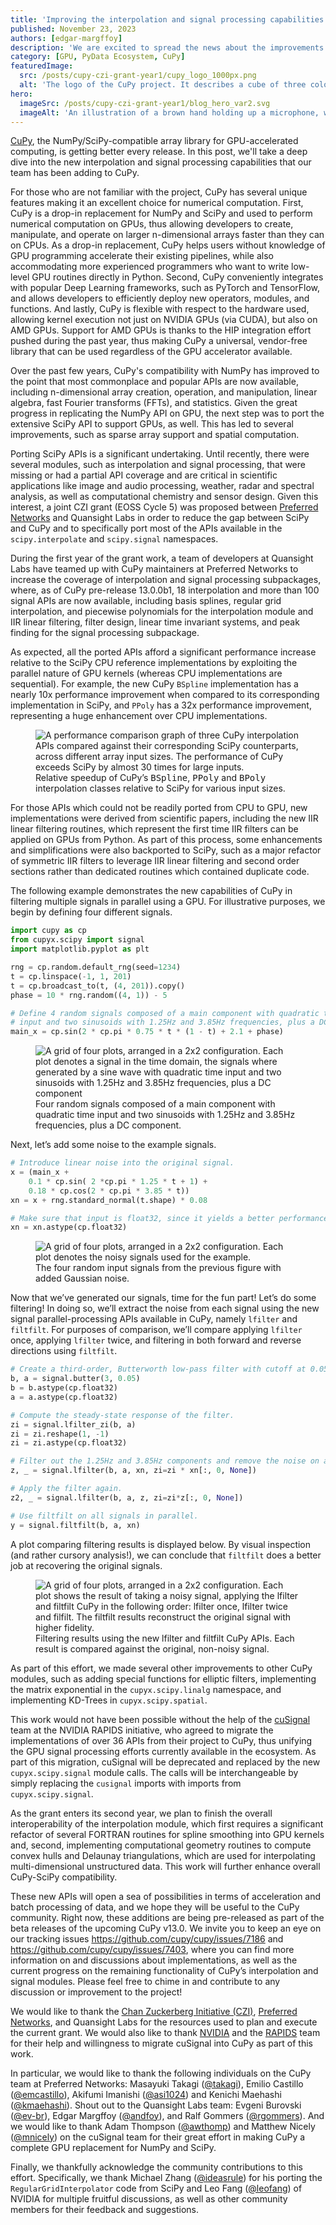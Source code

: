 ```yaml
---
title: 'Improving the interpolation and signal processing capabilities of CuPy'
published: November 23, 2023
authors: [edgar-margffoy]
description: 'We are excited to spread the news about the improvements that have been taking place in CuPy, where 18 interpolation and more than 100 signal processing parallel GPU APIs are now available as part of a EOSS4 CZI grant.'
category: [GPU, PyData Ecosystem, CuPy]
featuredImage:
  src: /posts/cupy-czi-grant-year1/cupy_logo_1000px.png
  alt: 'The logo of the CuPy project. It describes a cube of three colors that is being built by other squares that come from each face'
hero:
  imageSrc: /posts/cupy-czi-grant-year1/blog_hero_var2.svg
  imageAlt: 'An illustration of a brown hand holding up a microphone, with some graphical elements highlighting the top of the microphone.'
---
```


[CuPy](https://cupy.dev/), the NumPy/SciPy-compatible array library for
GPU-accelerated computing, is getting better every release. In this post, we'll
take a deep dive into the new interpolation and signal processing capabilities
that our team has been adding to CuPy.

For those who are not familiar with the project, CuPy has several unique
features making it an excellent choice for numerical computation. First, CuPy
is a drop-in replacement for NumPy and SciPy and used to perform numerical
computation on GPUs, thus allowing developers to create, manipulate, and
operate on larger n-dimensional arrays faster than they can on CPUs. As a
drop-in replacement, CuPy helps users without knowledge of GPU programming
accelerate their existing pipelines, while also accommodating more experienced
programmers who want to write low-level GPU routines directly in Python.
Second, CuPy conveniently integrates with popular Deep Learning frameworks,
such as PyTorch and TensorFlow, and allows developers to efficiently deploy new
operators, modules, and functions. And lastly, CuPy is flexible with respect to
the hardware used, allowing kernel execution not just on NVIDIA GPUs
(via CUDA), but also on AMD GPUs. Support for AMD GPUs is thanks to the
HIP integration effort pushed during the past year, thus making CuPy a
universal, vendor-free library that can be used regardless of the
GPU accelerator available.

Over the past few years, CuPy's compatibility with NumPy has improved to the
point that most commonplace and popular APIs are now available, including
n-dimensional array creation, operation, and manipulation, linear algebra,
fast Fourier transforms (FFTs), and statistics. Given the great progress in
replicating the NumPy API on GPU, the next step was to port the extensive SciPy
API to support GPUs, as well. This has led to several improvements, such as
sparse array support and spatial computation.

Porting SciPy APIs is a significant undertaking. Until recently, there were
several modules, such as interpolation and signal processing, that were missing
or had a partial API coverage and are critical in scientific
applications like image and audio processing, weather, radar and spectral analysis,
as well as computational chemistry and sensor design. Given this interest, a
joint CZI grant (EOSS Cycle 5) was proposed between
[Preferred Networks](https://www.preferred.jp/en/) and Quansight Labs in order
to reduce the gap between SciPy and CuPy and to specifically port most of the
APIs available in the `scipy.interpolate` and `scipy.signal` namespaces.

During the first year of the grant work, a team of developers at Quansight Labs
have teamed up with CuPy maintainers at Preferred Networks to increase the
coverage of interpolation and signal processing subpackages, where, as of CuPy
pre-release 13.0.0b1, 18 interpolation and more than 100 signal APIs are now
available, including basis splines, regular grid interpolation, and piecewise
polynomials for the interpolation module and IIR linear filtering,
filter design, linear time invariant systems, and peak finding for the
signal processing subpackage.

As expected, all the ported APIs afford a significant performance increase
relative to the SciPy CPU reference implementations by exploiting the parallel
nature of GPU kernels (whereas CPU implementations are sequential).
For example, the new CuPy `BSpline` implementation has a nearly 10x performance
improvement when compared to its corresponding implementation in SciPy,
and `PPoly` has a 32x performance improvement, representing a huge enhancement
over CPU implementations.

<figure>
  <img
    src="/posts/cupy-czi-grant-year1/interp_performance.png"
    alt="A performance comparison graph of three CuPy interpolation APIs compared
    against their corresponding SciPy counterparts, across different array input
    sizes. The performance of CuPy exceeds SciPy by almost 30 times for large inputs."
    style={{maxWidth: "70%", display: "block", marginLeft: "auto", marginRight: "auto"}}
  />
  <figcaption style={{textAlign: "center"}}>
    Relative speedup of CuPy’s <tt>BSpline</tt>, <tt>PPoly</tt> and <tt>BPoly</tt>
    interpolation classes relative to SciPy for various input sizes.
  </figcaption>
</figure>

For those APIs which could not be readily ported from CPU to GPU, new
implementations were derived from scientific papers, including the new IIR
linear filtering routines, which represent the first time IIR filters can be
applied on GPUs from Python. As part of this process, some enhancements and
simplifications were also backported to SciPy, such as a major refactor of
symmetric IIR filters to leverage IIR linear filtering and second order sections
rather than dedicated routines which contained duplicate code.

The following example demonstrates the new capabilities of CuPy in filtering
multiple signals in parallel using a GPU. For illustrative purposes, we begin
by defining four different signals.

```python
import cupy as cp
from cupyx.scipy import signal
import matplotlib.pyplot as plt

rng = cp.random.default_rng(seed=1234)
t = cp.linspace(-1, 1, 201)
t = cp.broadcast_to(t, (4, 201)).copy()
phase = 10 * rng.random((4, 1)) - 5

# Define 4 random signals composed of a main component with quadratic time
# input and two sinusoids with 1.25Hz and 3.85Hz frequencies, plus a DC component.
main_x = cp.sin(2 * cp.pi * 0.75 * t * (1 - t) + 2.1 + phase)
```

<figure>
  <img
    src="/posts/cupy-czi-grant-year1/original_signals.png"
    alt="A grid of four plots, arranged in a 2x2 configuration. Each plot denotes
    a signal in the time domain, the signals where generated by a sine wave with
    quadratic time input and two sinusoids with 1.25Hz and 3.85Hz frequencies,
    plus a DC component"
    style={{maxWidth: "70%", display: "block", marginLeft: "auto", marginRight: "auto"}}
  />
  <figcaption style={{textAlign: "center"}}>
    Four random signals composed of a main component with quadratic time
    input and two sinusoids with 1.25Hz and 3.85Hz frequencies, plus a DC
    component.
  </figcaption>
</figure>

Next, let’s add some noise to the example signals.

```python
# Introduce linear noise into the original signal.
x = (main_x +
    0.1 * cp.sin( 2 *cp.pi * 1.25 * t + 1) +
    0.18 * cp.cos(2 * cp.pi * 3.85 * t))
xn = x + rng.standard_normal(t.shape) * 0.08

# Make sure that input is float32, since it yields a better performance
xn = xn.astype(cp.float32)
```

<figure>
  <img
    src="/posts/cupy-czi-grant-year1/noisy_signals.png"
    alt="A grid of four plots, arranged in a 2x2 configuration. Each plot denotes
    the noisy signals used for the example."
    style={{maxWidth: "70%", display: "block", marginLeft: "auto", marginRight: "auto"}}
  />
  <figcaption style={{textAlign: "center"}}>
    The four random input signals from the previous figure with added Gaussian noise.
  </figcaption>
</figure>

Now that we’ve generated our signals, time for the fun part! Let’s do some filtering!
In doing so, we’ll extract the noise from each signal using the new signal
parallel-processing APIs available in CuPy, namely `lfilter` and `filtfilt`.
For purposes of comparison, we’ll compare applying `lfilter` once, applying
`lfilter` twice, and filtering in both forward and reverse directions
using `filtfilt`.

```python
# Create a third-order, Butterworth low-pass filter with cutoff at 0.05.
b, a = signal.butter(3, 0.05)
b = b.astype(cp.float32)
a = a.astype(cp.float32)

# Compute the steady-state response of the filter.
zi = signal.lfilter_zi(b, a)
zi = zi.reshape(1, -1)
zi = zi.astype(cp.float32)

# Filter out the 1.25Hz and 3.85Hz components and remove the noise on all signals in parallel.
z, _ = signal.lfilter(b, a, xn, zi=zi * xn[:, 0, None])

# Apply the filter again.
z2, _ = signal.lfilter(b, a, z, zi=zi*z[:, 0, None])

# Use filtfilt on all signals in parallel.
y = signal.filtfilt(b, a, xn)
```

A plot comparing filtering results is displayed below. By visual inspection
(and rather cursory analysis!), we can conclude that `filtfilt` does a better
job at recovering the original signals.

<figure>
  <img
    src="/posts/cupy-czi-grant-year1/filtered_signals.png"
    alt="A grid of four plots, arranged in a 2x2 configuration. Each plot shows
    the result of taking a noisy signal, applying the lfilter and filtfilt CuPy
    in the following order: lfilter once, lfilter twice and filfilt. The filtfilt
    results reconstruct the original signal with higher fidelity."
    style={{maxWidth: "70%", display: "block", marginLeft: "auto", marginRight: "auto"}}
  />
  <figcaption style={{textAlign: "center"}}>
    Filtering results using the new lfilter and filtfilt CuPy APIs.
    Each result is compared against the original, non-noisy signal.
  </figcaption>
</figure>

As part of this effort, we made several other improvements to other CuPy modules,
such as adding special functions for elliptic filters, implementing the
matrix exponential in the `cupyx.scipy.linalg` namespace, and implementing
KD-Trees in `cupyx.scipy.spatial`.

This work would not have been possible without the help of the
[cuSignal](https://github.com/rapidsai/cusignal) team at the NVIDIA RAPIDS
initiative, who agreed to migrate the implementations of over 36 APIs from their project to
CuPy, thus unifying the GPU signal processing efforts currently available
in the ecosystem. As part of this migration, cuSignal will be deprecated and
replaced by the new `cupyx.scipy.signal` module calls. The calls will be
interchangeable by simply replacing the `cusignal` imports with imports from
`cupyx.scipy.signal`.

As the grant enters its second year, we plan to finish the overall
interoperability of the interpolation module, which first requires a
significant refactor of several FORTRAN routines for spline smoothing into GPU
kernels and, second, implementing computational geometry routines to compute
convex hulls and Delaunay triangulations, which are used for interpolating
multi-dimensional unstructured data. This work will further enhance overall
CuPy-SciPy compatibility.

These new APIs will open a sea of possibilities in terms of acceleration and
batch processing of data, and we hope they will be useful to the CuPy community.
Right now, these additions are being pre-released as part of the beta releases
of the upcoming CuPy v13.0. We invite you to keep an eye on our tracking issues
https://github.com/cupy/cupy/issues/7186 and https://github.com/cupy/cupy/issues/7403,
where you can find more information on and discussions about implementations,
as well as the current progress on the remaining functionality of CuPy’s
interpolation and signal modules. Please feel free to chime in and contribute
to any discussion or improvement to the project!

We would like to thank the [Chan Zuckerberg Initiative (CZI)](https://chanzuckerberg.com/eoss/),
[Preferred Networks](https://www.preferred.jp/en/), and Quansight Labs for the
resources used to plan and execute the current grant. We would also like to
thank [NVIDIA](https://www.nvidia.com) and the [RAPIDS](https://rapids.ai/)
team for their help and willingness to migrate cuSignal into CuPy as part
of this work.

In particular, we would like to thank the following individuals on the CuPy
team at Preferred Networks: Masayuki Takagi ([@takagi](https://github.com/takagi)),
Emilio Castillo ([@emcastillo](https://github.com/emcastillo)),
Akifumi Imanishi ([@asi1024](https://github.com/asi1024)) and
Kenichi Maehashi ([@kmaehashi](https://github.com/kmaehashi)). Shout out to the
Quansight Labs team: Evgeni Burovski ([@ev-br](https://github.com/ev-br)),
Edgar Margffoy ([@andfoy](https://github.com/andfoy)),
and Ralf Gommers ([@rgommers](https://github.com/rgommers)).
And we would like to thank Adam Thompson ([@awthomp](https://github.com/awthomp))
and Matthew Nicely ([@mnicely](https://github.com/mnicely)) on the cuSignal team
for their great effort in making CuPy a complete GPU replacement for NumPy and SciPy.

Finally, we thankfully acknowledge the community contributions to this effort.
Specifically, we thank Michael Zhang ([@ideasrule](https://github.com/ideasrule))
for his porting the `RegularGridInterpolator` code from SciPy and
Leo Fang ([@leofang](https://github.com/leofang)) of NVIDIA for multiple
fruitful discussions, as well as other community members for their
feedback and suggestions.
